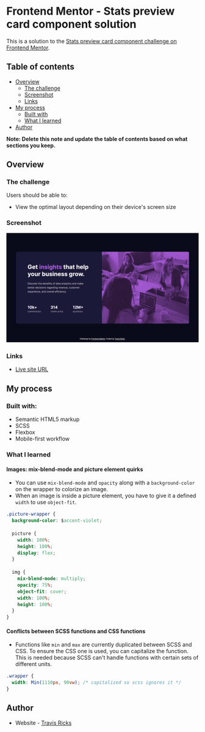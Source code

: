 # Frontend Mentor - Stats preview card component solution

This is a solution to the [Stats preview card component challenge on Frontend Mentor](https://www.frontendmentor.io/challenges/stats-preview-card-component-8JqbgoU62).

## Table of contents

- [Overview](#overview)
  - [The challenge](#the-challenge)
  - [Screenshot](#screenshot)
  - [Links](#links)
- [My process](#my-process)
  - [Built with](#built-with)
  - [What I learned](#what-i-learned)
- [Author](#author)

**Note: Delete this note and update the table of contents based on what sections you keep.**

## Overview

### The challenge

Users should be able to:

- View the optimal layout depending on their device's screen size

### Screenshot

![](./screenshot.png)

### Links

- [Live site URL](https://keen-ritchie-e4d1ce.netlify.app/)

## My process

### Built with:

- Semantic HTML5 markup
- SCSS
- Flexbox
- Mobile-first workflow

### What I learned

#### Images: mix-blend-mode and picture element quirks

- You can use `mix-blend-mode` and `opacity` along with a `background-color` on the wrapper to colorize an image.
- When an image is inside a picture element, you have to give it a defined `width` to use `object-fit`.

```css
.picture-wrapper {
  background-color: $accent-violet;

  picture {
    width: 100%;
    height: 100%;
    display: flex;
  }

  img {
    mix-blend-mode: multiply;
    opacity: 75%;
    object-fit: cover;
    width: 100%;
    height: 100%;
  }
}
```

#### Conflicts between SCSS functions and CSS functions

- Functions like `min` and `max` are currently duplicated between SCSS and CSS. To ensure the CSS one is used, you can capitalize the function. This is needed because SCSS can't handle functions with certain sets of different units.

```css
.wrapper {
  width: Min(1110px, 90vw); /* capitalized so scss ignores it */
}
```

## Author

- Website - [Travis Ricks](http://travisricks.com/)
